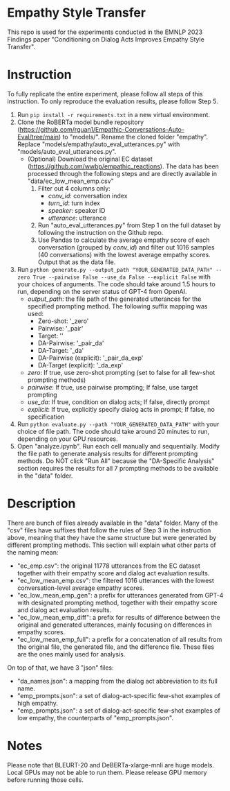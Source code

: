 # Empathy Style Transfer

This repo is used for the experiments conducted in the EMNLP 2023 Findings paper "Conditioning on Dialog Acts Improves Empathy Style Transfer".

# Instruction

To fully replicate the entire experiment, please follow all steps of this instruction. To only reproduce the evaluation results, please follow Step 5.

1. Run ```pip install -r requirements.txt``` in a new virtual environment.
2. Clone the RoBERTa model bundle repository (https://github.com/rguan1/Empathic-Conversations-Auto-Eval/tree/main) to "models/". Rename the cloned folder "empathy". Replace "models/empathy/auto_eval_utterances.py" with "models/auto_eval_utterances.py".
    - (Optional) Download the original EC dataset (https://github.com/wwbp/empathic_reactions). The data has been processed through the following steps and are directly available in "data/ec_low_mean_emp.csv"
        1. Filter out 4 columns only: 
            - *conv_id*: conversation index
            - *turn_id*: turn index
            - *speaker*: speaker ID
            - *utterance*: utterance
        2. Run "auto_eval_utterances.py" from Step 1 on the full dataset by following the instruction on the Github repo.
        3. Use Pandas to calculate the average empathy score of each conversation (grouped by *conv_id*) and filter out 1016 samples (40 conversations) with the lowest average empathy scores. Output that as the data file.
3. Run ```python generate.py --output_path "YOUR_GENERATED_DATA_PATH" --zero True --pairwise False --use_da False --explicit False``` with your choices of arguments. The code should take around 1.5 hours to run, depending on the server status of GPT-4 from OpenAI.
    - *output_path*: the file path of the generated utterances for the specified prompting method. The following suffix mapping was used:
        - Zero-shot: '_zero'
        - Pairwise: '_pair'
        - Target: ''
        - DA-Pairwise: '_pair_da'
        - DA-Target: '_da'
        - DA-Pairwise (explicit): '_pair_da_exp'
        - DA-Target (explicit): '_da_exp'
    - *zero*: If true, use zero-shot prompting (set to false for all few-shot prompting methods)
    - *pairwise*: If true, use pairwise prompting; If false, use target prompting
    - *use_da*: If true, condition on dialog acts; If false, directly prompt
    - *explicit*: If true, explicitly specify dialog acts in prompt; If false, no specification
4. Run ```python evaluate.py --path "YOUR_GENERATED_DATA_PATH"``` with your choice of file path. The code should take around 20 minutes to run, depending on your GPU resources.
5. Open "analyze.ipynb". Run each cell manually and sequentially. Modify the file path to generate analysis results for different prompting methods. Do NOT click "Run All" because the "DA-Specific Analysis" section requires the results for all 7 prompting methods to be available in the "data" folder.

# Description

There are bunch of files already available in the "data" folder. Many of the "csv" files have suffixes that follow the rules of Step 3 in the instruction above, meaning that they have the same structure but were generated by different prompting methods. This section will explain what other parts of the naming mean:
- "ec_emp.csv": the original 11778 utterances from the EC dataset together with their empathy score and dialog act evaluation results.
- "ec_low_mean_emp.csv": the filtered 1016 utterances with the lowest conversation-level average empathy scores.
- "ec_low_mean_emp_gen": a prefix for utterances generated from GPT-4 with designated prompting method, together with their empathy score and dialog act evaluation results.
- "ec_low_mean_emp_diff": a prefix for results of difference between the original and generated utterances, mainly focusing on differences in empathy scores.
- "ec_low_mean_emp_full": a prefix for a concatenation of all results from the original file, the generated file, and the difference file. These files are the ones mainly used for analysis.

On top of that, we have 3 "json" files:
- "da_names.json": a mapping from the dialog act abbreviation to its full name.
- "emp_prompts.json": a set of dialog-act-specific few-shot examples of high empathy.
- "emp_prompts.json": a set of dialog-act-specific few-shot examples of low empathy, the counterparts of "emp_prompts.json".

# Notes

Please note that BLEURT-20 and DeBERTa-xlarge-mnli are huge models. Local GPUs may not be able to run them. Please release GPU memory before running those cells.